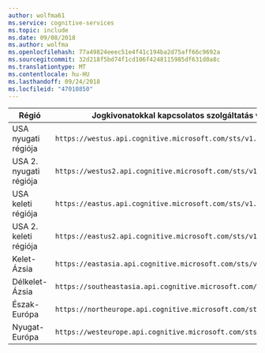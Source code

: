 ```yaml
---
author: wolfma61
ms.service: cognitive-services
ms.topic: include
ms.date: 09/08/2018
ms.author: wolfma
ms.openlocfilehash: 77a49824eeec51e4f41c194ba2d75aff66c9692a
ms.sourcegitcommit: 32d218f5bd74f1cd106f4248115985df631d0a8c
ms.translationtype: MT
ms.contentlocale: hu-HU
ms.lasthandoff: 09/24/2018
ms.locfileid: "47010850"
---
```

Régió| Jogkivonatokkal kapcsolatos szolgáltatás végpontját
-|-
USA nyugati régiója|    `https://westus.api.cognitive.microsoft.com/sts/v1.0/issueToken`
USA 2. nyugati régiója|   `https://westus2.api.cognitive.microsoft.com/sts/v1.0/issueToken`
USA keleti régiója|    `https://eastus.api.cognitive.microsoft.com/sts/v1.0/issueToken`
USA 2. keleti régiója|   `https://eastus2.api.cognitive.microsoft.com/sts/v1.0/issueToken`
Kelet-Ázsia|  `https://eastasia.api.cognitive.microsoft.com/sts/v1.0/issueToken`
Délkelet-Ázsia|    `https://southeastasia.api.cognitive.microsoft.com/sts/v1.0/issueToken`
Észak-Európa|   `https://northeurope.api.cognitive.microsoft.com/sts/v1.0/issueToken`
Nyugat-Európa|    `https://westeurope.api.cognitive.microsoft.com/sts/v1.0/issueToken`
